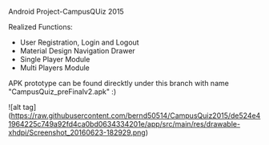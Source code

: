 Android Project-CampusQUiz 2015


Realized Functions:
 - User Registration, Login and Logout
 - Material Design Navigation Drawer
 - Single Player Module
 - Multi Players Module


<p>
APK prototype can be found direcktly under this branch with name "CampusQuiz_preFinalv2.apk" :) 
</P>


![alt tag] (https://raw.githubusercontent.com/bernd50514/CampusQuiz2015/de524e41964225c749a92fd4ca0bd0634334201e/app/src/main/res/drawable-xhdpi/Screenshot_20160623-182929.png)

